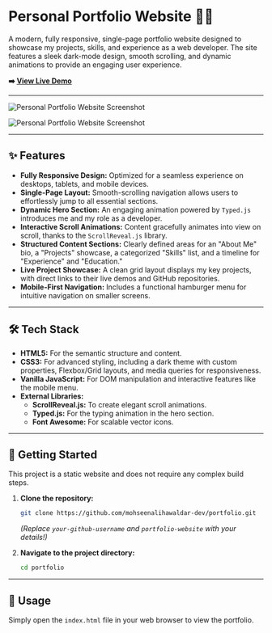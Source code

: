 # Personal Portfolio Website 👨‍💻

A modern, fully responsive, single-page portfolio website designed to showcase my projects, skills, and experience as a web developer. The site features a sleek dark-mode design, smooth scrolling, and dynamic animations to provide an engaging user experience.

**➡️ [View Live Demo](https://mohseenalihawaldar.netlify.app/)**

---

![Personal Portfolio Website Screenshot](https://github.com/mohseenalihawaldar-dev/portfolio/blob/022e42c0fddd506f684fff2f9f0a96da5b08d814/screenshot.png)

![Personal Portfolio Website Screenshot](https://github.com/mohseenalihawaldar-dev/portfolio/blob/022e42c0fddd506f684fff2f9f0a96da5b08d814/screenshot1.png)

---

## ✨ Features

* **Fully Responsive Design:** Optimized for a seamless experience on desktops, tablets, and mobile devices.
* **Single-Page Layout:** Smooth-scrolling navigation allows users to effortlessly jump to all essential sections.
* **Dynamic Hero Section:** An engaging animation powered by `Typed.js` introduces me and my role as a developer.
* **Interactive Scroll Animations:** Content gracefully animates into view on scroll, thanks to the `ScrollReveal.js` library.
* **Structured Content Sections:** Clearly defined areas for an "About Me" bio, a "Projects" showcase, a categorized "Skills" list, and a timeline for "Experience" and "Education."
* **Live Project Showcase:** A clean grid layout displays my key projects, with direct links to their live demos and GitHub repositories.
* **Mobile-First Navigation:** Includes a functional hamburger menu for intuitive navigation on smaller screens.

---

## 🛠️ Tech Stack

* **HTML5:** For the semantic structure and content.
* **CSS3:** For advanced styling, including a dark theme with custom properties, Flexbox/Grid layouts, and media queries for responsiveness.
* **Vanilla JavaScript:** For DOM manipulation and interactive features like the mobile menu.
* **External Libraries:**
    * **ScrollReveal.js:** To create elegant scroll animations.
    * **Typed.js:** For the typing animation in the hero section.
    * **Font Awesome:** For scalable vector icons.

---

## 🚀 Getting Started

This project is a static website and does not require any complex build steps.

1.  **Clone the repository:**
    ```bash
    git clone https://github.com/mohseenalihawaldar-dev/portfolio.git
    ```
    *(Replace `your-github-username` and `portfolio-website` with your details!)*

2.  **Navigate to the project directory:**
    ```bash
    cd portfolio
    ```

---

## 🏃 Usage

Simply open the `index.html` file in your web browser to view the portfolio.
